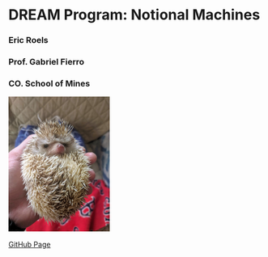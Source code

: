 # DREAM Program: Notional Machines

### Eric Roels

### Prof. Gabriel Fierro

### CO. School of Mines

<img src="OuchMouse.jpg" width="200"/>

[GitHub Page](https://github.com/ERoels23/ERoels23.github.io/)
